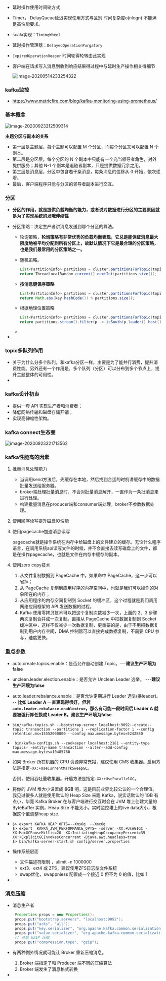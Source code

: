 - 延时操作使用时间轮方式
- Timer， DelayQueue延迟实现使用方式与区别 时间复杂度o(nlogn) 不能满足高性能要求。
- scala实现：```TimingWheel```

- 延时操作管理器：```DelayedOperationPurgatory```

- ```ExpiredOperationReaper``` 时间轮得轮转由此实现

- 客户端在请求写入消息到收到响应结果得过程中与延时生产操作相关得细节

  ![image-20200514233254322](assets/image-20200514233254322.png)



### kafka监控

- https://www.metricfire.com/blog/kafka-monitoring-using-prometheus/

### 基本概念

<img src="assets/image-20200923212509314.png" alt="image-20200923212509314"  />

**主题分区与副本的关系**

- 第一层是主题层，每个主题可以配置 M 个分区，而每个分区又可以配置 N 个副本。
- 第二层是分区层，每个分区的 N 个副本中只能有一个充当领导者角色，对外提供服务；其他 N-1 个副本是追随者副本，只是提供数据冗余之用。
- 第三层是消息层，分区中包含若干条消息，每条消息的位移从 0 开始，依次递增。
- 最后，客户端程序只能与分区的领导者副本进行交互。

### 分区

- **分区的作用，就是提供负载均衡的能力，或者说对数据进行分区的主要原因就是为了实现系统的发哦伸缩性**

- 分区策略：决定生产者讲消息发送到哪个分区的算法。

  - 轮询策略，**轮询策略有非常优秀的负载均衡表现，它总是能保证消息最大限度地被平均分配到所有分区上，故默认情况下它是最合理的分区策略，也是我们最常用的分区策略之一。**

  - 随机策略。

    ```java
    List<PartitionInfo> partitions = cluster.partitionsForTopic(topic);
    return ThreadLocalRandom.current().nextInt(partitions.size());
    ```

  - **按消息键保序策略**

    ```java
    List<PartitionInfo> partitions = cluster.partitionsForTopic(topic);
    return Math.abs(key.hashCode()) % partitions.size();
    ```

  - 根据地理位置策略

    ```java
    List<PartitionInfo> partitions = cluster.partitionsForTopic(topic);
    return partitions.stream().filter(p -> isSouth(p.leader().host())).map(PartitionInfo::partition).findAny().get();
    ```

  - 

- 

### topic多队列作用

- 关于为什么分多个队列，和kafka分区一样，主要是为了能并行消费，提升消费性能。另外还有一个作用是，多个队列（分区）可以分布到多个节点上，提升主题整体的可用性。
- 

### kafka设计初衷

- 提供一套 API 实现生产者和消费者；
- 降低网络传输和磁盘存储开销；
- 实现高伸缩性架构。

### kafka connect生态圈

![image-20200923221713562](assets/image-20200923221713562.png)

### kafka性能高的因素

1. 批量消息处理能力

   - 当调用send方法后，先缓存在本地，然后找到合适的时机讲缓存中的数据批量发送给服务器。
   - broker端处理批量消息时，不会对批量消息解开，一直作为一条批消息来进行处理。
   - 构建批量消息在producer端和consumer端处理，broker不参数数据处理。

2. 使用顺序读写提升磁盘IO性能

3. 使用pagecache加速消息读写

   pagecache就是操作系统在内存中给磁盘上的文件建立的缓存。无论什么程序语言，在调用系统api读写文件的时候，并不会直接去读写磁盘上的文件，都是在操作pagecache，也就是文件在内存中缓存的副本。

4. 使用zero copy技术

   1. 从文件复制数据到 PageCache 中，如果命中 PageCache，这一步可以省掉；
   2. 从 PageCache 复制到应用程序的内存空间中，也就是我们可以操作的对象所在的内存；
   3. 从应用程序的内存空间复制到 Socket 的缓冲区，这个过程就是我们调用网络应用框架的 API 发送数据的过程。
   4. Kafka 使用零拷贝技术可以把这个复制次数减少一次，上面的 2、3 步骤两次复制合并成一次复制。直接从 PageCache 中把数据复制到 Socket 缓冲区中，这样不仅减少一次数据复制，更重要的是，由于不用把数据复制到用户内存空间，DMA 控制器可以直接完成数据复制，不需要 CPU 参与，速度更快。

### 重点参数

- auto.create.topics.enable：是否允许自动创建 Topic。---**建议生产环境为false**
- unclean.leader.election.enable：是否允许 Unclean Leader 选举。   ---**建议生产环境为false**
- auto.leader.rebalance.enable：是否允许定期进行 Leader 选举(换leader)。  -- **比如 Leader A 一直表现得很好，但若`auto.leader.rebalance.enable=true`，那么有可能一段时间后 Leader A 就要被强行卸任换成 Leader B。建议生产环境为false**

- ```
  bin/kafka-topics.sh --bootstrap-server localhost:9092--create--topic transaction --partitions 1 --replication-factor 1 --config retention.ms=15552000000 --config max.message.bytes=5242880
  ```

- ```
   bin/kafka-configs.sh --zookeeper localhost:2181 --entity-type topics- -entity-name transaction --alter--add-config max.message.bytes=10485760
  ```

- 如果 Broker 所在机器的 CPU 资源非常充裕，建议使用 CMS 收集器。启用方法是指定`-XX:+UseCurrentMarkSweepGC`。

  否则，使用吞吐量收集器。开启方法是指定`-XX:+UseParallelGC`。

- 将你的 JVM 堆大小设置成 **6GB** 吧，这是目前业界比较公认的一个合理值。我见过很多人就是使用默认的 Heap Size 来跑 Kafka，说实话默认的 1GB 有点小，毕竟 Kafka Broker 在与客户端进行交互时会在 JVM 堆上创建大量的 ByteBuffer 实例，Heap Size 不能太小。实时监控堆上的live data大小，根据这个值调整heap size.

- ```
  $> export KAFKA_HEAP_OPTS=--Xms6g  --Xmx6g
  $> export  KAFKA_JVM_PERFORMANCE_OPTS= -server -XX:+UseG1GC -XX:MaxGCPauseMillis=20 -XX:InitiatingHeapOccupancyPercent=35 -XX:+ExplicitGCInvokesConcurrent -Djava.awt.headless=true
  $> bin/kafka-server-start.sh config/server.properties
  ```

- 操作系统层面

  - 文件描述符限制 ，ulimit -n 1000000
  -  ext3、ext4 或 ZFS，建议使用ZFS日志型文件系统
  - swap优化，swappniess 配置成一个接近 0 但不为 0 的值，比如 1

- 

### 消息压缩

- 消息生产者

  ```java
   Properties props = new Properties();
   props.put("bootstrap.servers", "localhost:9092");
   props.put("acks", "all");
   props.put("key.serializer", "org.apache.kafka.common.serialization.StringSerializer");
   props.put("value.serializer", "org.apache.kafka.common.serialization.StringSerializer");
   // 开启 GZIP 压缩
   props.put("compression.type", "gzip");
  ```

  

- 有两种例外情况就可能让 Broker 重新压缩消息。

  1. Broker 端指定了和 Producer 端不同的压缩算法
  2. Broker 端发生了消息格式转换

- 